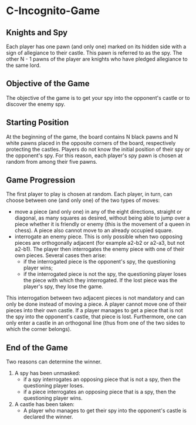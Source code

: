 # C-Incognito-Game

## Knights and Spy
Each player has one pawn (and only one) marked on its hidden side with a sign of allegiance to their castle. This pawn is referred to as the spy. The other N - 1 pawns of the player are knights who have pledged allegiance to the same lord.

## Objective of the Game
The objective of the game is to get your spy into the opponent's castle or to discover the enemy spy.

## Starting Position
At the beginning of the game, the board contains N black pawns and N white pawns placed in the opposite corners of the board, respectively protecting the castles. Players do not know the initial position of their spy or the opponent's spy. For this reason, each player's spy pawn is chosen at random from among their five pawns.

## Game Progression
The first player to play is chosen at random. Each player, in turn, can choose between one (and only one) of the two types of moves:
- move a piece (and only one) in any of the eight directions, straight or diagonal, as many squares as desired, without being able to jump over a piece whether it is friendly or enemy (this is the movement of a queen in chess). A piece also cannot move to an already occupied square.
- interrogate an enemy piece. This is only possible when two opposing pieces are orthogonally adjacent (for example a2-b2 or a2-a3, but not a2-b1). The player then interrogates the enemy piece with one of their own pieces. Several cases then arise:
  - if the interrogated piece is the opponent's spy, the questioning player wins;
  - if the interrogated piece is not the spy, the questioning player loses the piece with which they interrogated. If the lost piece was the player's spy, they lose the game.

This interrogation between two adjacent pieces is not mandatory and can only be done instead of moving a piece. A player cannot move one of their pieces into their own castle. If a player manages to get a piece that is not the spy into the opponent's castle, that piece is lost. Furthermore, one can only enter a castle in an orthogonal line (thus from one of the two sides to which the corner belongs).

## End of the Game
Two reasons can determine the winner.
1. A spy has been unmasked:
   - if a spy interrogates an opposing piece that is not a spy, then the questioning player loses.
   - if a piece interrogates an opposing piece that is a spy, then the questioning player wins.
2. A castle has been taken:
   - A player who manages to get their spy into the opponent's castle is declared the winner.

